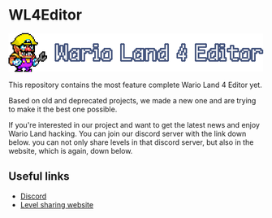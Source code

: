 # WL4Editor

![](./images/WL4Editor.png)

This repository contains the most feature complete Wario Land 4 Editor yet.

Based on old and deprecated projects, we made a new one and are trying to make it the best one possible.

If you're interested in our project and want to get the latest news and enjoy Wario Land hacking. You can join our discord server with the link down below. you can not only share levels in that discord server, but also in the website, which is again, down below.

## Useful links

* [Discord](https://discord.gg/EQ6JhvP)
* [Level sharing website](https://wario-land.github.io/HackVault/index.html)
